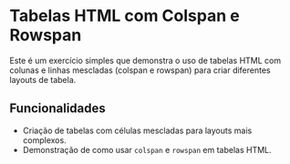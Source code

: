 # Tabelas HTML com Colspan e Rowspan

Este é um exercício simples que demonstra o uso de tabelas HTML com colunas e linhas mescladas (colspan e rowspan) para criar diferentes layouts de tabela.

## Funcionalidades

- Criação de tabelas com células mescladas para layouts mais complexos.
- Demonstração de como usar `colspan` e `rowspan` em tabelas HTML.

